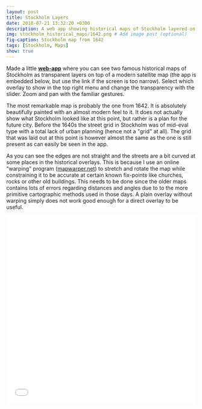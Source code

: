 ```yaml
---
layout: post
title: Stockholm Layers
date: 2018-07-21 13:32:20 +0300
description: A web app showing historical maps of Stockholm layered on top of a modern one
img: stockholm_historical_maps/1642.png # Add image post (optional)
fig-caption: Stockholm map from 1642
tags: [Stockholm, Maps]
show: true
---
```

Made a little [**web-app**](/layers/index.html) where you can see two famous historical maps of Stockholm as transparent layers on top of a modern satellite map (the app is embedded below, but use the link if the screen is too narrow). Select which overlay to show in the top right menu and change the transparency with the slider. Zoom and pan with the familiar gestures.

The most remarkable map is probably the one from 1642. It is absolutely beautifully painted with an almost modern feel to it. It does not actually show what Stockholm looked like at this point, but rather is a plan for the future city. Before the 1640s the street grid in Stockholm was of mid-eval type with a total lack of urban planning (hence not a "grid" at all). The grid that was laid out at this point is however almost the same as the one is still present as can easily be seen in the app.

As you can see the edges are not straight and the streets are a bit curved at some places in the historical overlays. This is because I use an online "warping" program ([mapwarper.net](https://mapwarper.net)) to stretch and rotate the map while constraining it to be accurate at certain known fix-points like churches, rocks or other old buildings. This needs to be done since the older maps contains lots of errors regarding distances and angles due to to the more primitive cartographic methods used in those days. A plain overlay without warping simply does not work good enough for a direct overlay to be useful. 

<iframe style="width:100%; height:500px; border:0" src="/layers/index.html"></iframe>